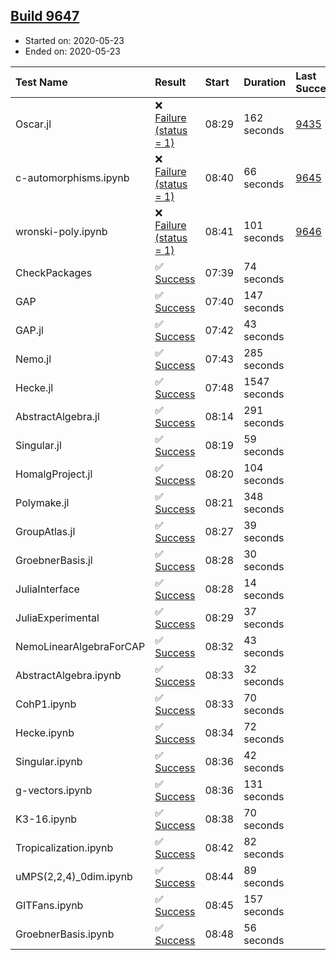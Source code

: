 ## [Build 9647](https://oscarci.mathematik.uni-kl.de/job/oscar/9647/)

* Started on: 2020-05-23
* Ended on: 2020-05-23

| Test Name    | Result | Start | Duration | Last Success | First Failure |
|:-------------|:-------|:------|:---------|:-------------|:--------------|
| Oscar.jl | ❌ [Failure (status = 1)](https://oscarci.mathematik.uni-kl.de/job/oscar/9647/artifact/logs/build-9647/Oscar.jl.log) | 08:29 | 162 seconds | [9435](https://oscarci.mathematik.uni-kl.de/job/oscar/9435/) | [9436](https://oscarci.mathematik.uni-kl.de/job/oscar/9436/) |
| c-automorphisms.ipynb | ❌ [Failure (status = 1)](https://oscarci.mathematik.uni-kl.de/job/oscar/9647/artifact/logs/build-9647/c-automorphisms.ipynb.log) | 08:40 | 66 seconds | [9645](https://oscarci.mathematik.uni-kl.de/job/oscar/9645/) | [9646](https://oscarci.mathematik.uni-kl.de/job/oscar/9646/) |
| wronski-poly.ipynb | ❌ [Failure (status = 1)](https://oscarci.mathematik.uni-kl.de/job/oscar/9647/artifact/logs/build-9647/wronski-poly.ipynb.log) | 08:41 | 101 seconds | [9646](https://oscarci.mathematik.uni-kl.de/job/oscar/9646/) | [9647](https://oscarci.mathematik.uni-kl.de/job/oscar/9647/) |
| CheckPackages | ✅ [Success](https://oscarci.mathematik.uni-kl.de/job/oscar/9647/artifact/logs/build-9647/CheckPackages.log) | 07:39 | 74 seconds |  |  |
| GAP | ✅ [Success](https://oscarci.mathematik.uni-kl.de/job/oscar/9647/artifact/logs/build-9647/GAP.log) | 07:40 | 147 seconds |  |  |
| GAP.jl | ✅ [Success](https://oscarci.mathematik.uni-kl.de/job/oscar/9647/artifact/logs/build-9647/GAP.jl.log) | 07:42 | 43 seconds |  |  |
| Nemo.jl | ✅ [Success](https://oscarci.mathematik.uni-kl.de/job/oscar/9647/artifact/logs/build-9647/Nemo.jl.log) | 07:43 | 285 seconds |  |  |
| Hecke.jl | ✅ [Success](https://oscarci.mathematik.uni-kl.de/job/oscar/9647/artifact/logs/build-9647/Hecke.jl.log) | 07:48 | 1547 seconds |  |  |
| AbstractAlgebra.jl | ✅ [Success](https://oscarci.mathematik.uni-kl.de/job/oscar/9647/artifact/logs/build-9647/AbstractAlgebra.jl.log) | 08:14 | 291 seconds |  |  |
| Singular.jl | ✅ [Success](https://oscarci.mathematik.uni-kl.de/job/oscar/9647/artifact/logs/build-9647/Singular.jl.log) | 08:19 | 59 seconds |  |  |
| HomalgProject.jl | ✅ [Success](https://oscarci.mathematik.uni-kl.de/job/oscar/9647/artifact/logs/build-9647/HomalgProject.jl.log) | 08:20 | 104 seconds |  |  |
| Polymake.jl | ✅ [Success](https://oscarci.mathematik.uni-kl.de/job/oscar/9647/artifact/logs/build-9647/Polymake.jl.log) | 08:21 | 348 seconds |  |  |
| GroupAtlas.jl | ✅ [Success](https://oscarci.mathematik.uni-kl.de/job/oscar/9647/artifact/logs/build-9647/GroupAtlas.jl.log) | 08:27 | 39 seconds |  |  |
| GroebnerBasis.jl | ✅ [Success](https://oscarci.mathematik.uni-kl.de/job/oscar/9647/artifact/logs/build-9647/GroebnerBasis.jl.log) | 08:28 | 30 seconds |  |  |
| JuliaInterface | ✅ [Success](https://oscarci.mathematik.uni-kl.de/job/oscar/9647/artifact/logs/build-9647/JuliaInterface.log) | 08:28 | 14 seconds |  |  |
| JuliaExperimental | ✅ [Success](https://oscarci.mathematik.uni-kl.de/job/oscar/9647/artifact/logs/build-9647/JuliaExperimental.log) | 08:29 | 37 seconds |  |  |
| NemoLinearAlgebraForCAP | ✅ [Success](https://oscarci.mathematik.uni-kl.de/job/oscar/9647/artifact/logs/build-9647/NemoLinearAlgebraForCAP.log) | 08:32 | 43 seconds |  |  |
| AbstractAlgebra.ipynb | ✅ [Success](https://oscarci.mathematik.uni-kl.de/job/oscar/9647/artifact/logs/build-9647/AbstractAlgebra.ipynb.log) | 08:33 | 32 seconds |  |  |
| CohP1.ipynb | ✅ [Success](https://oscarci.mathematik.uni-kl.de/job/oscar/9647/artifact/logs/build-9647/CohP1.ipynb.log) | 08:33 | 70 seconds |  |  |
| Hecke.ipynb | ✅ [Success](https://oscarci.mathematik.uni-kl.de/job/oscar/9647/artifact/logs/build-9647/Hecke.ipynb.log) | 08:34 | 72 seconds |  |  |
| Singular.ipynb | ✅ [Success](https://oscarci.mathematik.uni-kl.de/job/oscar/9647/artifact/logs/build-9647/Singular.ipynb.log) | 08:36 | 42 seconds |  |  |
| g-vectors.ipynb | ✅ [Success](https://oscarci.mathematik.uni-kl.de/job/oscar/9647/artifact/logs/build-9647/g-vectors.ipynb.log) | 08:36 | 131 seconds |  |  |
| K3-16.ipynb | ✅ [Success](https://oscarci.mathematik.uni-kl.de/job/oscar/9647/artifact/logs/build-9647/K3-16.ipynb.log) | 08:38 | 70 seconds |  |  |
| Tropicalization.ipynb | ✅ [Success](https://oscarci.mathematik.uni-kl.de/job/oscar/9647/artifact/logs/build-9647/Tropicalization.ipynb.log) | 08:42 | 82 seconds |  |  |
| uMPS(2,2,4)_0dim.ipynb | ✅ [Success](https://oscarci.mathematik.uni-kl.de/job/oscar/9647/artifact/logs/build-9647/uMPS-2-2-4-_0dim.ipynb.log) | 08:44 | 89 seconds |  |  |
| GITFans.ipynb | ✅ [Success](https://oscarci.mathematik.uni-kl.de/job/oscar/9647/artifact/logs/build-9647/GITFans.ipynb.log) | 08:45 | 157 seconds |  |  |
| GroebnerBasis.ipynb | ✅ [Success](https://oscarci.mathematik.uni-kl.de/job/oscar/9647/artifact/logs/build-9647/GroebnerBasis.ipynb.log) | 08:48 | 56 seconds |  |  |
